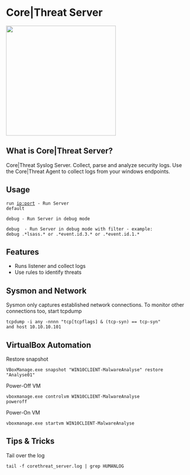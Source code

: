 # Core|Threat Server
<img src="https://corethreat.net/ct_logo_big.png" height="300px"> 

## What is Core|Threat Server?
Core|Threat Syslog Server. Collect, parse and analyze security logs. Use the Core|Threat Agent to collect logs from your windows endpoints.

## Usage
<code>run <ip:port> - Run Server default</code>
  
<code>debug - Run Server in debug mode</code>
  
<code>debug <regex> - Run Server in debug mode with filter - example: debug .\*lsass.\* or .\*event.id.3.\* or .\*event.id.1.\*</code>

## Features
+ Runs listener and collect logs
+ Use rules to identify threats

## Sysmon and Network
Sysmon only captures established network connections. To monitor other connections too, start tcpdump

<code>tcpdump -i any -nnnn "tcp[tcpflags] & (tcp-syn) == tcp-syn" and host 10.10.10.101</code>

## VirtualBox Automation
 Restore snapshot
 
<code>VBoxManage.exe snapshot "WIN10CLIENT-MalwareAnalyse" restore "Analyse01"</code>

 Power-Off VM
 
<code>vboxmanage.exe controlvm WIN10CLIENT-MalwareAnalyse poweroff</code>

 Power-On VM
 
<code>vboxmanage.exe startvm WIN10CLIENT-MalwareAnalyse</code>
  
  ## Tips & Tricks
  
  Tail over the log
  
  <code>tail -f corethreat_server.log | grep HUMANLOG</code>

